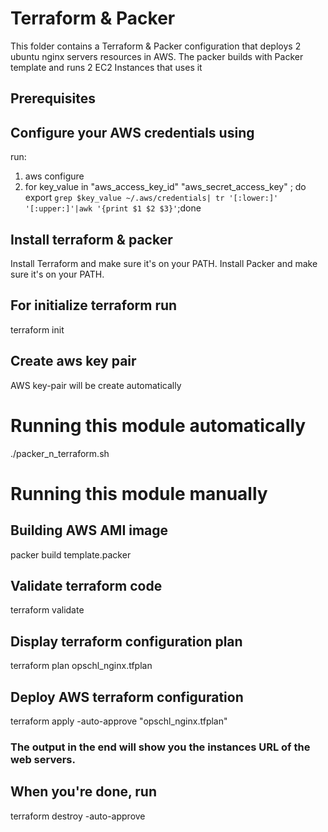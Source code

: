 # Terraform & Packer
This folder contains a Terraform & Packer configuration that deploys 2 ubuntu nginx servers resources in AWS. The packer builds with Packer template and runs 2 EC2 Instances that uses it 

## Prerequisites
  ## Configure your AWS credentials using
  run:
  1) aws configure
  2) for key_value in "aws_access_key_id" "aws_secret_access_key" ; do export `grep $key_value ~/.aws/credentials| tr '[:lower:]' '[:upper:]'|awk '{print $1 $2 $3}'`;done

  ## Install terraform & packer
  Install Terraform and make sure it's on your PATH.
  Install Packer and make sure it's on your PATH.

  ## For initialize terraform run
  terraform init
  
  ## Create aws key pair
  AWS key-pair will be create automatically

# Running this module automatically
./packer_n_terraform.sh

# Running this module manually

## Building AWS AMI image
packer build template.packer

## Validate terraform code
terraform validate

## Display terraform configuration plan
terraform plan opschl_nginx.tfplan

## Deploy AWS terraform configuration
terraform apply -auto-approve "opschl_nginx.tfplan"

### The output in the end will show you the instances URL of the web servers.

## When you're done, run
terraform destroy -auto-approve
